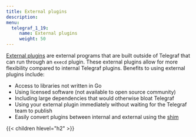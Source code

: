 ```yaml
---
title: External plugins
description:
menu:
  telegraf_1_19:
     name: External plugins
     weight: 50
---
```


[External plugins](https://github.com/influxdata/telegraf/tree/master/EXTERNAL_PLUGINS.md) are external programs that are built outside
of Telegraf that can run through an `execd` plugin. These external plugins allow for
more flexibility compared to internal Telegraf plugins. Benefits to using external plugins include:
- Access to libraries not written in Go
- Using licensed software (not available to open source community)
- Including large dependencies that would otherwise bloat Telegraf
- Using your external plugin immediately without waiting for the Telegraf team to publish
- Easily convert plugins between internal and external using the [shim](https://github.com/influxdata/telegraf/tree/master/plugins/common/shim)



{{< children hlevel="h2" >}}
